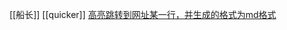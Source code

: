 [[船长]] [[quicker]]
[高亮跳转到网址某一行，并生成的格式为md格式](https://getquicker.net/sharedaction?code=375e6696-4ceb-4ff3-2903-08d858ecc21b#Popover19-toggle:~:text=%e9%ab%98%e4%ba%ae%e8%b7%b3%e8%bd%ac%e5%88%b0%e7%bd%91%e5%9d%80%e6%9f%90%e4%b8%80%e8%a1%8c%ef%bc%8c%e5%b9%b6%e7%94%9f%e6%88%90%e7%9a%84%e6%a0%bc%e5%bc%8f%e4%b8%bamd%e6%a0%bc%e5%bc%8f)